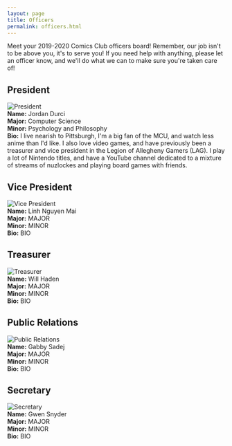 ```yaml
---
layout: page
title: Officers
permalink: officers.html
---
```


Meet your 2019-2020 Comics Club officers board!  Remember, our job isn't to be above you, it's to serve you!  If you need help with anything, please let an officer know, and we'll do what we can to make sure you're taken care of!

## President
![President](../images/officers/placeholder.png)  
**Name:** Jordan Durci  
**Major:** Computer Science  
**Minor:** Psychology and Philosophy  
**Bio:** I live nearish to Pittsburgh, I'm a big fan of the MCU, and watch less anime than I'd like.  I also love video games, and have previously been a treasurer and vice president in the Legion of Allegheny Gamers (LAG).  I play a lot of Nintendo titles, and have a YouTube channel dedicated to a mixture of streams of nuzlockes and playing board games with friends.  

## Vice President
![Vice President](../images/officers/placeholder.png)  
**Name:** Linh Nguyen Mai  
**Major:** MAJOR  
**Minor:** MINOR  
**Bio:** BIO  

## Treasurer
![Treasurer](../images/officers/placeholder.png)  
**Name:** Will Haden  
**Major:** MAJOR  
**Minor:** MINOR  
**Bio:** BIO  

## Public Relations
![Public Relations](../images/officers/placeholder.png)  
**Name:** Gabby Sadej  
**Major:** MAJOR  
**Minor:** MINOR  
**Bio:** BIO  

## Secretary
![Secretary](../images/officers/placeholder.png)  
**Name:** Gwen Snyder  
**Major:** MAJOR  
**Minor:** MINOR  
**Bio:** BIO  
